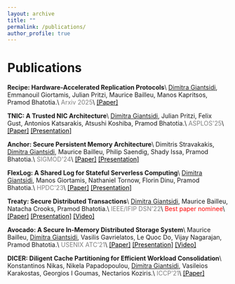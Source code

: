 ```yaml
---
layout: archive
title: ""
permalink: /publications/
author_profile: true
---
```


Publications
======

<strong>Recipe: Hardware-Accelerated Replication Protocols</strong>\\
<ins>Dimitra Giantsidi</ins>, Emmanouil Giortamis, Julian Pritzi, Maurice Bailleu, Manos Kapritsos, Pramod Bhatotia.\\
<span style="color:gray">Arxiv 2025</span>\\
[<span style="color:black">[Paper]</span>](https://arxiv.org/pdf/2502.09251)

<strong>TNIC: A Trusted NIC Architecture</strong>\\
<ins>Dimitra Giantsidi</ins>, Julian Pritzi, Felix Gust, Antonios Katsarakis, Atsushi Koshiba, Pramod Bhatotia.\\
<span style="color:gray">ASPLOS'25</span>\\
[<span style="color:black">[Paper]</span>](https://dse.in.tum.de/wp-content/uploads/2025/02/TNIC-ASPLOS-2025.pdf) [<span style="color:black">[Presentation]</span>](./files/TNIC-online.pdf)

<strong>Anchor: Secure Persistent Memory Architecture</strong>\\
Dimitris Stravakakis, <ins>Dimitra Giantsidi</ins>, Maurice Bailleu, Philip Saendig, Shady Issa, Pramod Bhatotia.\\
<span style="color:gray">SIGMOD'24</span>\\
[<span style="color:black">[Paper]</span>](https://dse.in.tum.de/wp-content/uploads/2024/01/Anchor-SIGMOD.pdf) [<span style="color:black">[Presentation]</span>](./files/Anchor_SIGMOD24-pdf_animation_version.pdf)

<strong>FlexLog: A Shared Log for Stateful Serverless Computing</strong>\\
<ins>Dimitra Giantsidi</ins>, Manos Giortamis, Nathaniel Tornow, Florin Dinu, Pramod Bhatotia.\\
<span style="color:gray">HPDC'23</span>\\
[<span style="color:black">[Paper]</span>](https://dse.in.tum.de/wp-content/uploads/2023/05/FlexLog_HPDC23.pdf) [<span style="color:black">[Presentation]</span>](./files/FlexLog-HPDC23-presentation.pdf)

<strong>Treaty: Secure Distributed Transactions</strong>\\
<ins>Dimitra Giantsidi</ins>, Maurice Bailleu, Natacha Crooks, Pramod Bhatotia.\\
<span style="color:gray">IEEE/IFIP DSN'22</span>\\
<span style="color:red">Best paper nominee</span>\\
[<span style="color:black">[Paper]</span>](https://dse.in.tum.de/wp-content/uploads/2022/04/Treaty_PDFExpress.pdf) [<span style="color:black">[Presentation]</span>](./files/TreatyDSN22.pdf) [<span style="color:black">[Video]</span>](https://www.youtube.com/watch?v=NBnx39tvdhY)

<strong>Avocado: A Secure In-Memory Distributed Storage System</strong>\\
Maurice Bailleu, <ins>Dimitra Giantsidi</ins>, Vasilis Gavrielatos, Le Quoc Do, Vijay Nagarajan, Pramod Bhatotia.\\
<span style="color:gray">USENIX ATC’21</span>\\
[<span style="color:black">[Paper]</span>](https://www.usenix.org/system/files/atc21-bailleu.pdf) [<span style="color:black">[Presentation]</span>](https://www.usenix.org/system/files/atc21_slides_bailleu.pdf) [<span style="color:black">[Video]</span>](https://www.youtube.com/watch?v=POAa5VR8RPg&feature=emb_imp_woyt)

<strong>DICER: Diligent Cache Partitioning for Efficient Workload Consolidation</strong>\\
Konstantinos Nikas, Nikela Papadopoulou, <ins>Dimitra Giantsidi</ins>, Vasileios Karakostas, Georgios I Goumas, Nectarios Koziris.\\
<span style="color:gray">ICCP’21</span>\\
[<span style="color:black">[Paper]</span>](https://acticloud.eu/storage/app/uploads/public/5e3/d60/fec/5e3d60fecd0c1994905595.pdf)
